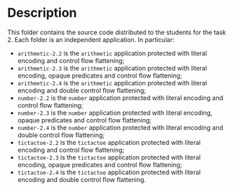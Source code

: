 Description
===========

This folder contains the source code distributed to the students for the task 2.
Each folder is an independent application. In particular:

+ `arithmetic-2.2` is the `arithmetic` application protected with literal
  encoding and control flow flattening;
+ `arithmetic-2.3` is the `arithmetic` application protected with literal
  encoding, opaque predicates and control flow flattening;
+ `arithmetic-2.4` is the `arithmetic` application protected with literal
  encoding and double control flow flattening;
+ `number-2.2` is the `number` application protected with literal encoding and
  control flow flattening;
+ `number-2.3` is the `number` application protected with literal encoding,
  opaque predicates and control flow flattening;
+ `number-2.4` is the `number` application protected with literal encoding and
  double control flow flattening;
+ `tictactoe-2.2` is the `tictactoe` application protected with literal encoding
  and control flow flattening;
+ `tictactoe-2.3` is the `tictactoe` application protected with literal
  encoding, opaque predicates and control flow flattening;
+ `tictactoe-2.4` is the `tictactoe` application protected with literal encoding
  and double control flow flattening.
